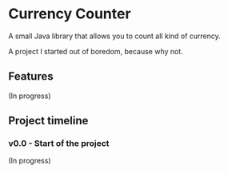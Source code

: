# Currency Counter

A small Java library that allows you to count all kind of currency.

A project I started out of boredom, because why not.

## Features

(In progress)

## Project timeline

### v0.0 - Start of the project

(In progress)
